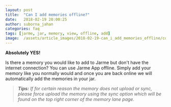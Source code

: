 ```yaml
---
layout: post
title:  "Can I add memories offline?"
date:   2018-02-19 20:00:25
author: suborna_jahan
categories: faq
tags: [jarme, jar, memory, view, offline, add]
image:  /assets/article_images/2018-02-19-can_i_add_memories_offline/cover.jpg
---
```


**Absolutely YES!**

Is there a memory you would like to add to Jarme but don't have the internet connection? You can use Jarme App offline. Simply add your memory like you normally would and once you are back online we will automatically add the memories in your jar.

> ***Tips:** If for certain reason the memory does not upload or sync, please force upload the memory using the sync option which will be found on the top right corner of the memory lane page.*